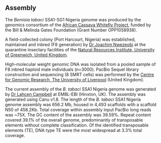 **Assembly**
------------------------
The *Bemisia tabaci* SSA1-SG1 Nigeria genome was produced by the genomics consortium of the [African Cassava Whitefly Project](http://www.cassavawhitefly.org), funded by the Bill & Melinda Gates Foundation (Grant Number OPP1058938). 

A field-collected colony (Port Harcourt, Nigeria) was established, maintained and inbred (F8 generation) by [Dr Joachim Nwezeobi](https://www.linkedin.com/in/joachimnwezeobi/?originalSubdomain=uk) at the quarantine insectary facilities of the [Natural Resources Institute, University of Greenwich, United Kingdom](https://www.nri.org/).

High-molecular weight genomic DNA was isolated from a pooled sample of F8 inbred haploid male individuals (n=3000). PacBio Sequel library construction and sequencing (8 SMRT cells) was performed by the [Centre for Genomic Research, The University of Liverpool](https://www.liverpool.ac.uk/genomic-research/) (United Kingdom).

The current assembly of the *B. tabaci* SSA1 Nigeria genome was generated by [Dr Lahcen Campbell](https://scholar.google.com.au/citations?user=zZ14f3EAAAAJ&hl=en&oi=ao) at EMBL-EBI (Hinxton, UK). The assembly was generated using Canu v1.8. The length of the *B. tabaci* SSA1 Nigeria genome assembly was 656.2 Mb, housed in 4,493 scaffolds with a scaffold N50 of 458.2Kb. Total coverage within assembly input PacBio long reads was ~75X. The GC content of the assembly was 39.59%. Repeat content covered 39.1% of the overall genome, predominantly of transposable elements without complete classification. Of the identified transposable elements (TE), DNA type TE were the most widespread at 3.3% total coverage. 
